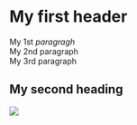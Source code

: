 <html>
<body>
<h1>My first header</h1>
<p1>My 1st <i>paragragh</i></p1>
<br/>
<p2>My 2nd paragraph</p2>
<br/>
<p3>My 3rd paragraph</p3>
<br/>
<h2>My second heading</h2>
<img src = " ../images/html5.png" />
</body>
</html>
